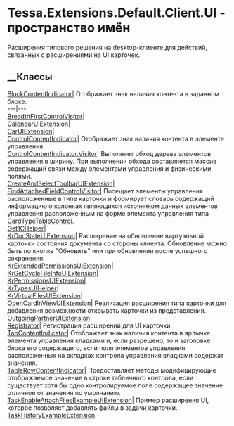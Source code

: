 # Tessa.Extensions.Default.Client.UI - пространство имён
Расширения типового решения на desktop-клиенте для действий, связанных с
расширениями на UI карточек.
##  __Классы
[BlockContentIndicator](T_Tessa_Extensions_Default_Client_UI_BlockContentIndicator.htm)|
Отображает знак наличия контента в заданном блоке.  
---|---  
[BreadthFirstControlVisitor](T_Tessa_Extensions_Default_Client_UI_BreadthFirstControlVisitor.htm)|  
[CalendarUIExtension](T_Tessa_Extensions_Default_Client_UI_CalendarUIExtension.htm)|  
[CarUIExtension](T_Tessa_Extensions_Default_Client_UI_CarUIExtension.htm)|  
[ControlContentIndicator<T>](T_Tessa_Extensions_Default_Client_UI_ControlContentIndicator_1.htm)|
Отображает знак наличия контента в элементе управления.  
[ControlContentIndicator<T>.Visitor](T_Tessa_Extensions_Default_Client_UI_ControlContentIndicator_1_Visitor.htm)|
Выполняет обход дерева элементов управления в ширину. При выполнении обхода
составляется массив содержащий связи между элементами управления и физическими
полями.  
[CreateAndSelectToolbarUIExtension](T_Tessa_Extensions_Default_Client_UI_CreateAndSelectToolbarUIExtension.htm)|  
[FindAttachedFieldControlVisitor](T_Tessa_Extensions_Default_Client_UI_FindAttachedFieldControlVisitor.htm)|
Посещает элементы управления расположенные в типе карточки и формирует словарь
содержащий информацию о колонках являющихся источником данных элементов
управления расположенным на форме элемента управления типа
[CardTypeTableControl](T_Tessa_Cards_CardTypeTableControl.htm).  
[Get1CHelper](T_Tessa_Extensions_Default_Client_UI_Get1CHelper.htm)|  
[KrDocStateUIExtension](T_Tessa_Extensions_Default_Client_UI_KrDocStateUIExtension.htm)|
Расширение на обновление виртуальной карточки состояния документа со стороны
клиента. Обновление можно быть по кнопке "Обновить" или при обновлении после
успешного сохранения.  
[KrExtendedPermissionsUIExtension](T_Tessa_Extensions_Default_Client_UI_KrExtendedPermissionsUIExtension.htm)|  
[KrGetCycleFileInfoUIExtension](T_Tessa_Extensions_Default_Client_UI_KrGetCycleFileInfoUIExtension.htm)|  
[KrPermissionsUIExtension](T_Tessa_Extensions_Default_Client_UI_KrPermissionsUIExtension.htm)|  
[KrTypesUIHelper](T_Tessa_Extensions_Default_Client_UI_KrTypesUIHelper.htm)|  
[KrVirtualFilesUIExtension](T_Tessa_Extensions_Default_Client_UI_KrVirtualFilesUIExtension.htm)|  
[OpenCardInViewUIExtension](T_Tessa_Extensions_Default_Client_UI_OpenCardInViewUIExtension.htm)|
Реализация расширения типа карточки для добавления возможности открывать
карточки из представления.  
[OutgoingPartnerUIExtension](T_Tessa_Extensions_Default_Client_UI_OutgoingPartnerUIExtension.htm)|  
[Registrator](T_Tessa_Extensions_Default_Client_UI_Registrator.htm)|
Регистрация расширений для UI карточки.  
[TabContentIndicator](T_Tessa_Extensions_Default_Client_UI_TabContentIndicator.htm)|
Отображает знак наличия контента в ярлычке элемента управления кладками и,
если разрешено, то и заголовке блока его содержащего, если поля элементов
управления расположенных на вкладках контрола управления владками содержат
значения.  
[TableRowContentIndicator](T_Tessa_Extensions_Default_Client_UI_TableRowContentIndicator.htm)|
Предоставляет методы модифицирующие отображаемое значение в строке табличного
контрола, если существует хотя бы одно контролируемое поле содержащее значение
отличное от значения по умолчанию.  
[TaskEnableAttachFilesExampleUIExtension](T_Tessa_Extensions_Default_Client_UI_TaskEnableAttachFilesExampleUIExtension.htm)|
Пример расширения UI, которое позволяет добавлять файлы в задачи карточки.  
[TaskHistoryExampleExtension](T_Tessa_Extensions_Default_Client_UI_TaskHistoryExampleExtension.htm)|
